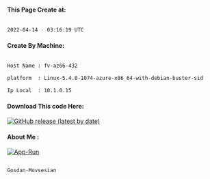 
   
#### This Page Create at:

```bash

2022-04-14 - 03:16:19 UTC

```

#### Create By Machine:

```bash

Host Name : fv-az66-432

platform  : Linux-5.4.0-1074-azure-x86_64-with-debian-buster-sid

Ip Local  : 10.1.0.15

```
#### Download This code Here:

[![GitHub release (latest by date)](https://img.shields.io/github/v/release/Gosdan-Movsesian/Gosdan?style=for-the-badge&label=Download)](https://github.com/Gosdan-Movsesian/Gosdan/releases) 

</p> 

#### About Me :

[![App-Run](https://github.com/Gosdan-Movsesian/Gosdan/actions/workflows/App-Run.yml/badge.svg)](https://github.com/Gosdan-Movsesian/Gosdan/actions/workflows/App-Run.yml)

```bash

Gosdan-Movsesian

```

